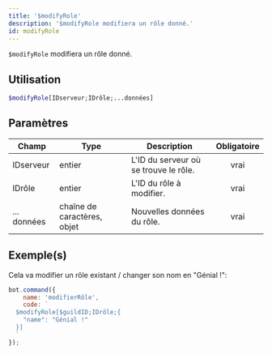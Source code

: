 ```yaml
---
title: '$modifyRole'
description: '$modifyRole modifiera un rôle donné.'
id: modifyRole
---
```


`$modifyRole` modifiera un rôle donné.

## Utilisation

```php
$modifyRole[IDserveur;IDrôle;...données]
```

## Paramètres

| Champ       | Type                        | Description                           | Obligatoire |
| ----------- | --------------------------- | ------------------------------------- |:-----------:|
| IDserveur   | entier                      | L'ID du serveur où se trouve le rôle. |    vrai     |
| IDrôle      | entier                      | L'ID du rôle à modifier.              |    vrai     |
| ... données | chaîne de caractères, objet | Nouvelles données du rôle.            |    vrai     |

## Exemple(s)

Cela va modifier un rôle existant / changer son nom en "Génial !":

```javascript
bot.command({
    name: 'modifierRôle',
    code: `
  $modifyRole[$guildID;IDrôle;{
    "name": "Génial !"
  }]
  `
});
```